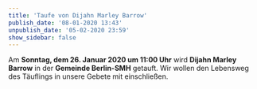 ```yaml
---
title: 'Taufe von Dijahn Marley Barrow'
publish_date: '08-01-2020 13:43'
unpublish_date: '05-02-2020 23:59'
show_sidebar: false
---
```


Am **Sonntag, dem 26. Januar 2020 um 11:00 Uhr** wird **Dijahn Marley Barrow** in der **Gemeinde Berlin-SMH** getauft. Wir wollen den Lebensweg des Täuflings in unsere Gebete mit einschließen.